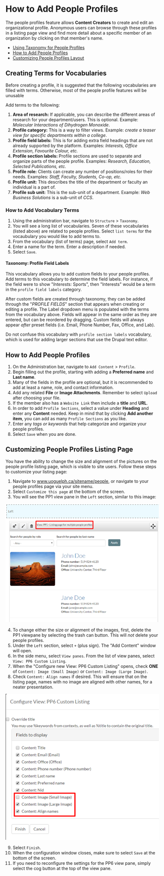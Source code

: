# How to Add People Profiles

The people profiles feature allows **Content Creators** to create and edit an organizational profile. Anonymous users can browse through these profiles in a listing page view and find more detail about a specific member of an organization by clicking on that member's name.

* [Using Taxonomy for People Profiles](#creating-terms-for-vocabularies)
* [How to Add People Profiles](#how-to-add-people-profiles)
* [Customizing People Profiles Layout](#customizing-people-profiles-listing-page)

## Creating Terms for Vocabularies

Before creating a profile, it is suggested that the following vocabularies are filled with terms. Otherwise, most of the people profile features will be unusable

Add terms to the following:

1. **Area of research:** If applicable, you can describe the different areas of research for your department/users. This is optional. Example: *Molecular Interactions of Dihydrogen Monoxide*.
2. **Profile category:** This is a way to filter views. Example: *create a teaser view for specific departments within a college*.
3. **Profile field labels:** This is for adding extra field headings that are not already supported by the platform. Examples: *Interests, Office Extension, Favourite Colour, etc.*
4. **Profile section labels:** Profile sections are used to separate and organize parts of the people profile. Examples: *Research, Education, Selected Publications, etc.*
5. **Profile role:** Clients can create any number of positions/roles for their needs. Examples: *Staff, Faculty, Students, Co-op, etc.*
6. **Profile unit:** This describes the title of the department or faculty an individual is a part of.
7. **Profile sub unit:** This is the sub-unit of a department. Example: *Web Business Solutions* is a sub-unit of *CCS*.

### How to Add Vocabulary Terms

1. Using the administration bar, navigate to `Structure` > `Taxonomy`.
2. You will see a long list of vocabularies. Seven of these vocabularies (listed above) are related to people profiles. Select `list terms` for the vocaubulary you would like to add terms to. 
2. From the vocabulary (list of terms) page, select `Add term`. 
3. Enter a name for the term. Enter a description if needed. 
4. Select `Save`. 

#### Taxonomy: Profile Field Labels

This vocabulary allows you to add custom fields to your people profiles. Add terms to this vocabulary to determine the field labels. For instance, if the field were to show "*Interests:*  Sports", then "Interests" would be a term in the `profile field labels` category. 

After custom fields are created through taxonomy, they can be added through the "*PROFILE FIELDS*" section that appears when creating or editing a profile. The Label dropdown menu is populated with the terms from the vocabulary above. Fields will appear in the same order as they are entered, but can be reordered by dragging. Custom fields will always appear _after_  preset fields (i.e. Email, Phone Number, Fax, Office, and Lab).

Do not confuse this vocabulary with `profile section labels` vocabulary, which is used for adding larger sections that use the Drupal text editor. 

## How to Add People Profiles

1. On the Administration bar, navigate to `Add Content` > `Profile`.
4. Begin filling out the profile, starting with adding a **Preferred name** and **Last name**.
7. Many of the fields in the profile are optional, but it is recommended to add at least a name, role, and contact information.
12. Add any related **File** or **Image Attachments**. Remember to select `Upload` after choosing your file. 
15. If the member also has a `Website Link` then include a **title** and **URL**.
16. In order to add `Profile Sections`, select a value under **Heading** and enter any **Content** needed. Keep in mind that by clicking **Add another item**, you can add as many `Profile Sections` as you like.
17. Enter any *tags or keywords* that help categorize and organize your people profiles.
17. Select `Save` when you are done.

## Customizing People Profiles Listing Page

You have the ability to change the size and alignment of the pictures on the people profile listing page, which is visible to site users. Follow these steps to customize your listing page: 

1. Navigate to www.uoguelph.ca/sitename/people, or navigate to your people profiles page via your site menu. 
2. Select `Customize this page` at the bottom of the screen.
3. You will see the PP1 view pane in the `Left` section, similar to this image:
 
 ![Example of PP1 view pane](../images/profiles-PP1view.png)
 
4. To change either the size or alignment of the images, first, delete the PP1 viewpane by selecting the trash can button. This will *not* delete your people profiles. 
5. Under the `Left` section, select `+` (plus sign). The "Add Content" window will open. 
6. In the side menu, select `View panes`. From the list of view panes, select `View: PP6 Custom Listing`. 
7. When the "Configure new View: PP6 Custom Listing" opens, check **ONE** of `Content: Image (Small Image)` or `Content: Image (Large Image)`. 
8. Check `Content: Align names` if desired. This will ensure that on the listing page, names with no image are aligned with other names, for a neater presentation. 

 ![Example of Configure new View: PP6 Custom Listing Window](../images/profiles-configurePP6-2.png)
 
9. Select `Finish`.
10. When the configuration window closes, make sure to select `Save` at the bottom of the screen. 
11. If you need to reconfigure the settings for the PP6 view pane, simply select the cog button at the top of the view pane. 

